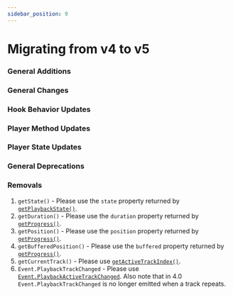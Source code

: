 ```yaml
---
sidebar_position: 9
---
```


# Migrating from v4 to v5

### General Additions

### General Changes

### Hook Behavior Updates

### Player Method Updates

### Player State Updates

### General Deprecations

### Removals

1. `getState()` - Please use the `state` property returned by [`getPlaybackState()`](./api/functions/player.md#getplaybackstate).
2. `getDuration()` -  Please use the `duration` property returned by [`getProgress()`](./api/functions/player.md#getprogress).
3. `getPosition()` -  Please use the `position` property returned by [`getProgress()`](./api/functions/player.md#getprogress).
4. `getBufferedPosition()` -  Please use the `buffered` property returned by [`getProgress()`](./api/functions/player.md#getprogress).
5. `getCurrentTrack()` - Please use [`getActiveTrackIndex()`](./api/functions/queue.md#getactivetrackindex).
6. `Event.PlaybackTrackChanged` - Please use [`Event.PlaybackActiveTrackChanged`](./api/events.md#playbackactivetrackchanged). Also note that in 4.0 `Event.PlaybackTrackChanged` is no longer emitted when a track repeats.

